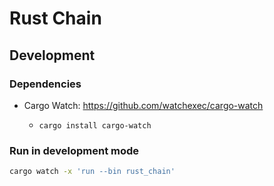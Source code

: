 # Rust Chain

## Development

### Dependencies

- Cargo Watch: https://github.com/watchexec/cargo-watch
  - ```
    cargo install cargo-watch
    ```

### Run in development mode

```sh
cargo watch -x 'run --bin rust_chain'
```
